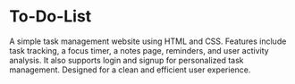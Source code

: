 # To-Do-List
A simple task management website using HTML and CSS. Features include task tracking, a focus timer, a notes page, reminders, and user activity analysis. It also supports login and signup for personalized task management. Designed for a clean and efficient user experience.
